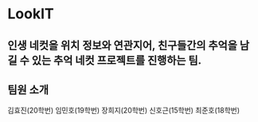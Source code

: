 # LookIT

## 인생 네컷을 위치 정보와 연관지어, 친구들간의 추억을 남길 수 있는 추억 네컷 프로젝트를 진행하는 팀.

## 팀원 소개

  김효진(20학번)
  임민호(19학번)
  장희지(20학번)
  신호근(15학번)
  최준호(18학번)
